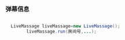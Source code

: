 ### 弹幕信息

```java

  LiveMassage liveMassage=new LiveMassage();
        liveMassage.run(房间号,...);
```